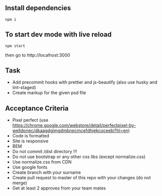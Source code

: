 ## Install dependencies
```
npm i
```

## To start dev mode with live reload
```
npm start
```

then go to http://localhost:3000


## Task
* Add precommit hooks with prettier and js-beautify (also use husky and lint-staged)
* Create markup for the given psd file

## Acceptance Criteria
* Pixel perfect (use https://chrome.google.com/webstore/detail/perfectpixel-by-welldonec/dkaagdgjmgdmbnecmcefdhjekcoceebi?hl=en)
* Code is formatted
* Site is responsive
* BEM
* Do not commit /dist directory !!!
* Do not use bootstrap or any other css libs (except normalize.css)
* Use normalize.css from CDN
* Use google fonts
* Create branch with your surname
* Create pull request to master of this repo with your changes (do not merge)
* Get at least 2 approves from your team mates

